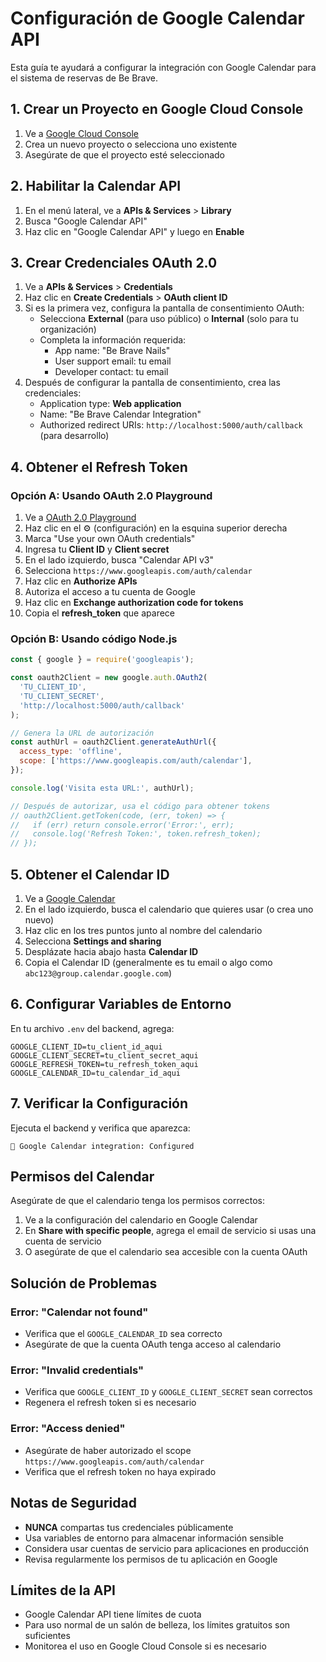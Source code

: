 # Configuración de Google Calendar API

Esta guía te ayudará a configurar la integración con Google Calendar para el sistema de reservas de Be Brave.

## 1. Crear un Proyecto en Google Cloud Console

1. Ve a [Google Cloud Console](https://console.cloud.google.com/)
2. Crea un nuevo proyecto o selecciona uno existente
3. Asegúrate de que el proyecto esté seleccionado

## 2. Habilitar la Calendar API

1. En el menú lateral, ve a **APIs & Services** > **Library**
2. Busca "Google Calendar API"
3. Haz clic en "Google Calendar API" y luego en **Enable**

## 3. Crear Credenciales OAuth 2.0

1. Ve a **APIs & Services** > **Credentials**
2. Haz clic en **Create Credentials** > **OAuth client ID**
3. Si es la primera vez, configura la pantalla de consentimiento OAuth:
   - Selecciona **External** (para uso público) o **Internal** (solo para tu organización)
   - Completa la información requerida:
     - App name: "Be Brave Nails"
     - User support email: tu email
     - Developer contact: tu email
4. Después de configurar la pantalla de consentimiento, crea las credenciales:
   - Application type: **Web application**
   - Name: "Be Brave Calendar Integration"
   - Authorized redirect URIs: `http://localhost:5000/auth/callback` (para desarrollo)

## 4. Obtener el Refresh Token

### Opción A: Usando OAuth 2.0 Playground

1. Ve a [OAuth 2.0 Playground](https://developers.google.com/oauthplayground/)
2. Haz clic en el ⚙️ (configuración) en la esquina superior derecha
3. Marca "Use your own OAuth credentials"
4. Ingresa tu **Client ID** y **Client secret**
5. En el lado izquierdo, busca "Calendar API v3"
6. Selecciona `https://www.googleapis.com/auth/calendar`
7. Haz clic en **Authorize APIs**
8. Autoriza el acceso a tu cuenta de Google
9. Haz clic en **Exchange authorization code for tokens**
10. Copia el **refresh_token** que aparece

### Opción B: Usando código Node.js

```javascript
const { google } = require('googleapis');

const oauth2Client = new google.auth.OAuth2(
  'TU_CLIENT_ID',
  'TU_CLIENT_SECRET',
  'http://localhost:5000/auth/callback'
);

// Genera la URL de autorización
const authUrl = oauth2Client.generateAuthUrl({
  access_type: 'offline',
  scope: ['https://www.googleapis.com/auth/calendar'],
});

console.log('Visita esta URL:', authUrl);

// Después de autorizar, usa el código para obtener tokens
// oauth2Client.getToken(code, (err, token) => {
//   if (err) return console.error('Error:', err);
//   console.log('Refresh Token:', token.refresh_token);
// });
```

## 5. Obtener el Calendar ID

1. Ve a [Google Calendar](https://calendar.google.com/)
2. En el lado izquierdo, busca el calendario que quieres usar (o crea uno nuevo)
3. Haz clic en los tres puntos junto al nombre del calendario
4. Selecciona **Settings and sharing**
5. Desplázate hacia abajo hasta **Calendar ID**
6. Copia el Calendar ID (generalmente es tu email o algo como `abc123@group.calendar.google.com`)

## 6. Configurar Variables de Entorno

En tu archivo `.env` del backend, agrega:

```env
GOOGLE_CLIENT_ID=tu_client_id_aqui
GOOGLE_CLIENT_SECRET=tu_client_secret_aqui
GOOGLE_REFRESH_TOKEN=tu_refresh_token_aqui
GOOGLE_CALENDAR_ID=tu_calendar_id_aqui
```

## 7. Verificar la Configuración

Ejecuta el backend y verifica que aparezca:
```
📅 Google Calendar integration: Configured
```

## Permisos del Calendar

Asegúrate de que el calendario tenga los permisos correctos:

1. Ve a la configuración del calendario en Google Calendar
2. En **Share with specific people**, agrega el email de servicio si usas una cuenta de servicio
3. O asegúrate de que el calendario sea accesible con la cuenta OAuth

## Solución de Problemas

### Error: "Calendar not found"
- Verifica que el `GOOGLE_CALENDAR_ID` sea correcto
- Asegúrate de que la cuenta OAuth tenga acceso al calendario

### Error: "Invalid credentials"
- Verifica que `GOOGLE_CLIENT_ID` y `GOOGLE_CLIENT_SECRET` sean correctos
- Regenera el refresh token si es necesario

### Error: "Access denied"
- Asegúrate de haber autorizado el scope `https://www.googleapis.com/auth/calendar`
- Verifica que el refresh token no haya expirado

## Notas de Seguridad

- **NUNCA** compartas tus credenciales públicamente
- Usa variables de entorno para almacenar información sensible
- Considera usar cuentas de servicio para aplicaciones en producción
- Revisa regularmente los permisos de tu aplicación en Google

## Límites de la API

- Google Calendar API tiene límites de cuota
- Para uso normal de un salón de belleza, los límites gratuitos son suficientes
- Monitorea el uso en Google Cloud Console si es necesario
